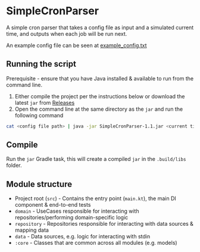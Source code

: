 # SimpleCronParser

A simple cron parser that takes a config file as input and a simulated current time, and outputs when each job will be
run next.

An example config file can be seen
at [example_config.txt](https://github.com/MichaelM97/Simple-Cron-Parser/blob/main/example_config.txt)

## Running the script

Prerequisite - ensure that you have Java installed & available to run from the command line.

1. Either compile the project per the instructions below or download the latest `jar`
   from [Releases](https://github.com/MichaelM97/Simple-Cron-Parser/releases)
2. Open the command line at the same directory as the `jar` and run the following command

```bash
cat <config file path> | java -jar SimpleCronParser-1.1.jar <current time>
```

## Compile

Run the `jar` Gradle task, this will create a compiled `jar` in the `.build/libs` folder.

## Module structure

* Project root (`src`) - Contains the entry point (`main.kt`), the main DI component & end-to-end tests
* `domain` - UseCases responsible for interacting with repositories/performing domain-specific logic
* `repository` - Repositories responsible for interacting with data sources & mapping data
* `data` - Data sources, e.g. logic for interacting with stdin
* `:core` - Classes that are common across all modules (e.g. models)
